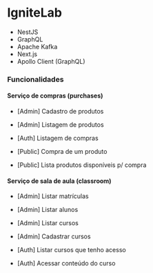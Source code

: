 # IgniteLab

- NestJS
- GraphQL
- Apache Kafka
- Next.js
- Apollo Client (GraphQL)


### Funcionalidades
#### Serviço de compras (purchases)
- [Admin] Cadastro de produtos

- [Admin] Listagem de produtos

- [Auth] Listagem de compras

- [Public] Compra de um produto

- [Public] Lista produtos disponíveis p/ compra

#### Serviço de sala de aula (classroom)
- [Admin] Listar matrículas

- [Admin] Listar alunos

- [Admin] Listar cursos

- [Admin] Cadastrar cursos

- [Auth] Listar cursos que tenho acesso

- [Auth] Acessar conteúdo do curso
